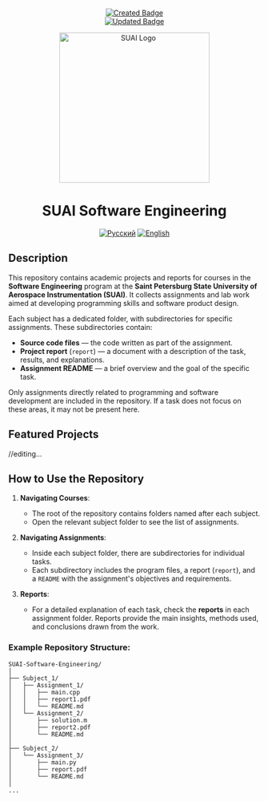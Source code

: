 <div align="center">
  <br>
  
  [![Created Badge](https://badges.pufler.dev/created/TheAndreyZakharov/SUAI-Software-Engineering)](https://badges.pufler.dev)
  <br>
  [![Updated Badge](https://badges.pufler.dev/updated/TheAndreyZakharov/SUAI-Software-Engineering)](https://badges.pufler.dev)
  <br>
  
  <img src="https://src.guap.ru/logos/suai/s_suai-desc.svg" alt="SUAI Logo" width="300"/>

  # SUAI Software Engineering

  [![Русский](https://img.shields.io/badge/README-Русский-blue)](https://github.com/TheAndreyZakharov/SUAI-Software-Engineering/blob/study/README_RU.md)
  [![English](https://img.shields.io/badge/README-English-brightgreen)](https://github.com/TheAndreyZakharov/SUAI-Software-Engineering/blob/study/README.md) 
</div>


## Description  
This repository contains academic projects and reports for courses in the **Software Engineering** program at the **Saint Petersburg State University of Aerospace Instrumentation (SUAI)**. It collects assignments and lab work aimed at developing programming skills and software product design.  

Each subject has a dedicated folder, with subdirectories for specific assignments. These subdirectories contain:  
- **Source code files** — the code written as part of the assignment.  
- **Project report** (`report`) — a document with a description of the task, results, and explanations.  
- **Assignment README** — a brief overview and the goal of the specific task.

Only assignments directly related to programming and software development are included in the repository. If a task does not focus on these areas, it may not be present here.

## Featured Projects  
//editing...

## How to Use the Repository  
1. **Navigating Courses**:  
   - The root of the repository contains folders named after each subject.  
   - Open the relevant subject folder to see the list of assignments.  

2. **Navigating Assignments**:  
   - Inside each subject folder, there are subdirectories for individual tasks.  
   - Each subdirectory includes the program files, a report (`report`), and a `README` with the assignment's objectives and requirements.

3. **Reports**:  
   - For a detailed explanation of each task, check the **reports** in each assignment folder. Reports provide the main insights, methods used, and conclusions drawn from the work.  

### Example Repository Structure:

```
SUAI-Software-Engineering/
│
├── Subject_1/
│   ├── Assignment_1/
│   │   ├── main.cpp
│   │   ├── report1.pdf
│   │   └── README.md
│   └── Assignment_2/
│       ├── solution.m
│       ├── report2.pdf
│       └── README.md
│
├── Subject_2/
│   └── Assignment_3/
│       ├── main.py
│       ├── report.pdf
│       └── README.md
│
...
```




